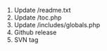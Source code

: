 1. Update /readme.txt
2. Update /toc.php
3. Update /includes/globals.php
4. Github release
5. SVN tag